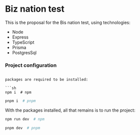 # Biz nation test

This is the proposal for the Bis nation test, using technologies:

- Node
- Express
- TypeScript
- Prisma
- PostgresSql

### Project configuration

````

packages are required to be installed:

```sh
npm i  # npm
````

```sh
pnpm i  # pnpm
```

With the packages installed, all that remains is to run the project:

```sh
npm run dev  # npm
```

```sh
pnpm dev  # pnpm
```
